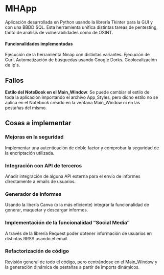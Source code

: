 # MHApp
Aplicación desarrollada en Python usando la librería Tkinter para la GUI y con una BBDD SQL.
Esta herramienta unifica distintas tareas de pentesting, tanto de análisis de vulnerabilidades como de OSINT.
#### Funcionalidades implementadas
Ejecución de la herramienta Nmap con distintas variantes.
Ejecución de Curl.
Automatización de búsquedas usando Google Dorks.
Geolocalización de Ip's.

## Fallos
**Estilo del NoteBook en el Main_Window**: Se puede cambiar el estilo de toda la aplicación importando el archivo App_Styles, pero dicho estilo no se aplica en el Notebook creado en la ventana Main_Window ni en las pestañas del mismo.

## Cosas a implementar
### Mejoras en la seguridad
Implementar una autenticación de doble factor y comprobar la seguridad de la encriptación utilizada.
### Integración con API de terceros
Añadir integración de alguna API externa para el envío de informes directamente a emails de usuarios.
### Generador de informes
Usando la libería Canva (o la más eficiente) integrar la funcionalidad de generar, maquetar y descargar informes.
### Implementación de la funcionalidad "Social Media"
A través de la librería Request poder obtener información de usuarios en distintas RRSS usando el email.
### Refactorización de código
Revisión general de todo el código, pero centrándose en el Main_Window y la generación dinámica de pestañas a partir de imports dinámicos.
